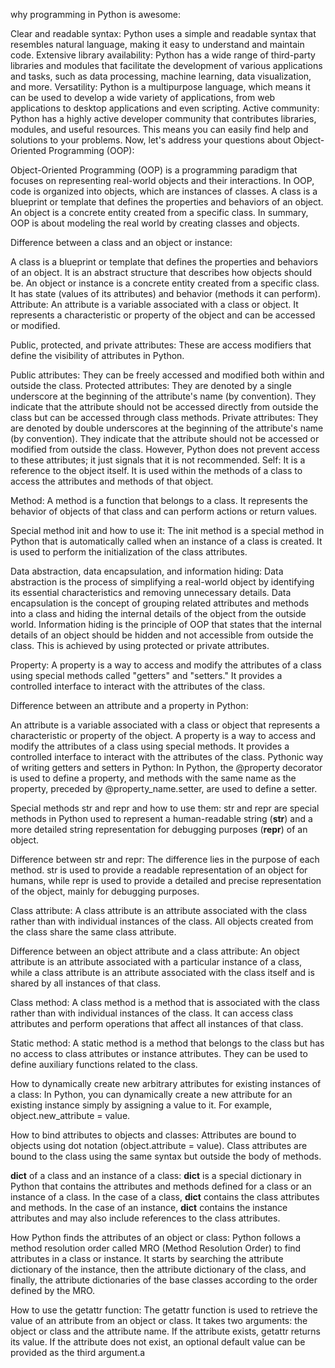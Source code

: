 why programming in Python is awesome:

Clear and readable syntax: Python uses a simple and readable syntax that resembles natural language, making it easy to understand and maintain code.
Extensive library availability: Python has a wide range of third-party libraries and modules that facilitate the development of various applications and tasks, such as data processing, machine learning, data visualization, and more.
Versatility: Python is a multipurpose language, which means it can be used to develop a wide variety of applications, from web applications to desktop applications and even scripting.
Active community: Python has a highly active developer community that contributes libraries, modules, and useful resources. This means you can easily find help and solutions to your problems.
Now, let's address your questions about Object-Oriented Programming (OOP):

Object-Oriented Programming (OOP) is a programming paradigm that focuses on representing real-world objects and their interactions. In OOP, code is organized into objects, which are instances of classes. A class is a blueprint or template that defines the properties and behaviors of an object. An object is a concrete entity created from a specific class. In summary, OOP is about modeling the real world by creating classes and objects.

Difference between a class and an object or instance:

A class is a blueprint or template that defines the properties and behaviors of an object. It is an abstract structure that describes how objects should be.
An object or instance is a concrete entity created from a specific class. It has state (values of its attributes) and behavior (methods it can perform).
Attribute: An attribute is a variable associated with a class or object. It represents a characteristic or property of the object and can be accessed or modified.

Public, protected, and private attributes: These are access modifiers that define the visibility of attributes in Python.

Public attributes: They can be freely accessed and modified both within and outside the class.
Protected attributes: They are denoted by a single underscore at the beginning of the attribute's name (by convention). They indicate that the attribute should not be accessed directly from outside the class but can be accessed through class methods.
Private attributes: They are denoted by double underscores at the beginning of the attribute's name (by convention). They indicate that the attribute should not be accessed or modified from outside the class. However, Python does not prevent access to these attributes; it just signals that it is not recommended.
Self: It is a reference to the object itself. It is used within the methods of a class to access the attributes and methods of that object.

Method: A method is a function that belongs to a class. It represents the behavior of objects of that class and can perform actions or return values.

Special method init and how to use it: The init method is a special method in Python that is automatically called when an instance of a class is created. It is used to perform the initialization of the class attributes.

Data abstraction, data encapsulation, and information hiding: Data abstraction is the process of simplifying a real-world object by identifying its essential characteristics and removing unnecessary details. Data encapsulation is the concept of grouping related attributes and methods into a class and hiding the internal details of the object from the outside world. Information hiding is the principle of OOP that states that the internal details of an object should be hidden and not accessible from outside the class. This is achieved by using protected or private attributes.

Property: A property is a way to access and modify the attributes of a class using special methods called "getters" and "setters." It provides a controlled interface to interact with the attributes of the class.

Difference between an attribute and a property in Python:

An attribute is a variable associated with a class or object that represents a characteristic or property of the object.
A property is a way to access and modify the attributes of a class using special methods. It provides a controlled interface to interact with the attributes of the class.
Pythonic way of writing getters and setters in Python: In Python, the @property decorator is used to define a property, and methods with the same name as the property, preceded by @property_name.setter, are used to define a setter.

Special methods str and repr and how to use them: str and repr are special methods in Python used to represent a human-readable string (__str__) and a more detailed string representation for debugging purposes (__repr__) of an object.

Difference between str and repr: The difference lies in the purpose of each method. str is used to provide a readable representation of an object for humans, while repr is used to provide a detailed and precise representation of the object, mainly for debugging purposes.

Class attribute: A class attribute is an attribute associated with the class rather than with individual instances of the class. All objects created from the class share the same class attribute.

Difference between an object attribute and a class attribute: An object attribute is an attribute associated with a particular instance of a class, while a class attribute is an attribute associated with the class itself and is shared by all instances of that class.

Class method: A class method is a method that is associated with the class rather than with individual instances of the class. It can access class attributes and perform operations that affect all instances of that class.

Static method: A static method is a method that belongs to the class but has no access to class attributes or instance attributes. They can be used to define auxiliary functions related to the class.

How to dynamically create new arbitrary attributes for existing instances of a class: In Python, you can dynamically create a new attribute for an existing instance simply by assigning a value to it. For example, object.new_attribute = value.

How to bind attributes to objects and classes: Attributes are bound to objects using dot notation (object.attribute = value). Class attributes are bound to the class using the same syntax but outside the body of methods.

__dict__ of a class and an instance of a class: __dict__ is a special dictionary in Python that contains the attributes and methods defined for a class or an instance of a class. In the case of a class, __dict__ contains the class attributes and methods. In the case of an instance, __dict__ contains the instance attributes and may also include references to the class attributes.

How Python finds the attributes of an object or class: Python follows a method resolution order called MRO (Method Resolution Order) to find attributes in a class or instance. It starts by searching the attribute dictionary of the instance, then the attribute dictionary of the class, and finally, the attribute dictionaries of the base classes according to the order defined by the MRO.

How to use the getattr function: The getattr function is used to retrieve the value of an attribute from an object or class. It takes two arguments: the object or class and the attribute name. If the attribute exists, getattr returns its value. If the attribute does not exist, an optional default value can be provided as the third argument.a
